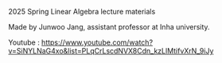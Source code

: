 2025 Spring Linear Algebra lecture materials

Made by Junwoo Jang, assistant professor at Inha university.

Youtube : https://www.youtube.com/watch?v=SiNYLNaG4xo&list=PLqCrLscdNVX8Cdn_kzLlMtifvXrN_9iJy
